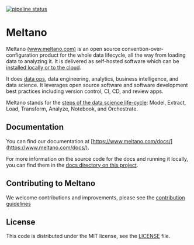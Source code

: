 [![pipeline status](https://gitlab.com/meltano/meltano/badges/master/pipeline.svg)](https://gitlab.com/meltano/meltano/commits/master)

# Meltano

Meltano [(www.meltano.com)](https://meltano.com/) is an open source convention-over-configuration product for the whole data lifecycle, all the way from loading data to analyzing it. It is delivered as self-hosted software which can be [installed locally or to the cloud](http://meltano.com/docs/installation.html).

It does [data ops](https://en.wikipedia.org/wiki/DataOps), data engineering, analytics, business intelligence, and data science. It leverages open source software and software development best practices including version control, CI, CD, and review apps.

Meltano stands for the [steps of the data science life-cycle](#data-science-lifecycle): Model, Extract, Load, Transform, Analyze, Notebook, and Orchestrate.

## Documentation

You can find our documentation at [https://www.meltano.com/docs/](https://www.meltano.com/docs/).

For more information on the source code for the docs and running it locally, you can find them in the [docs directory on this project](https://gitlab.com/meltano/meltano/tree/master/docs).

## Contributing to Meltano

We welcome contributions and improvements, please see the [contribution guidelines](https://meltano.com/guide/contributing.html)

## License

This code is distributed under the MIT license, see the [LICENSE](LICENSE) file.

[docker-compose]: https://docs.docker.com/compose/
